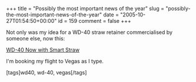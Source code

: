 +++
title = "Possibly the most important news of the year"
slug = "possibly-the-most-important-news-of-the-year"
date = "2005-10-27T01:54:50+00:00"
id = 159
comment = false
+++

Not only was my idea for a WD-40 straw retainer commercialised by someone else, now this:

[WD-40 Now with Smart Straw
](http://www.jalopnik.com/cars/gadgets/wd40-now-with-smart-straw-133412.php)

I'm booking my flight to Vegas as I type.

[tags]wd40, wd-40, vegas[/tags]
